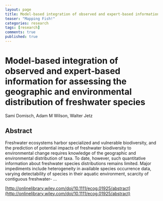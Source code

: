 ```yaml
---
layout: page
title: Model‐based integration of observed and expert‐based information for assessing the geographic and environmental distribution of freshwater species
teaser: "Mapping Fish!"
categories: research
tags: [research]
comments: true
published: true
---
```



# Model‐based integration of observed and expert‐based information for assessing the geographic and environmental distribution of freshwater species
Sami Domisch, Adam M Wilson, Walter Jetz

## Abstract
Freshwater ecosystems harbor specialized and vulnerable biodiversity, and the
prediction of potential impacts of freshwater biodiversity to environmental change requires
knowledge of the geographic and environmental distribution of taxa. To date, however, such
quantitative information about freshwater species distributions remains limited. Major
impediments include heterogeneity in available species occurrence data, varying
detectability of species in their aquatic environment, scarcity of contiguous freshwater- ...

[http://onlinelibrary.wiley.com/doi/10.1111/ecog.01925/abstract](http://onlinelibrary.wiley.com/doi/10.1111/ecog.01925/abstract)

